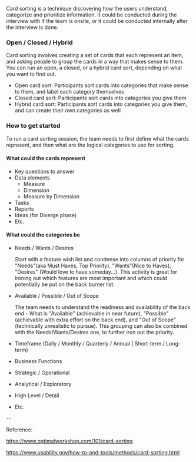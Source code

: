 Card sorting is a technique discovering how the users understand, categorize and prioritize information. It could be conducted during the interview with if the team is onsite, or it could be conducted internally after the interview is done. 

### Open / Closed / Hybrid

Card sorting involves creating a set of cards that each represent an item, and asking people to group the cards in a way that makes sense to them. You can run an open, a closed, or a hybrid card sort, depending on what you want to find out.

* Open card sort: Participants sort cards into categories that make sense to them, and label each category themselves
* Closed card sort: Participants sort cards into categories you give them
* Hybrid card sort: Participants sort cards into categories you give them, and can create their own categories as well


### How to get started

To run a card sorting session, the team needs to first define what the cards represent, and then what are the logical categories to use for sorting.

#### What could the cards represent

* Key questions to answer
* Data elements
  * Measure
  * Dimension
  * Measure by Dimension
* Tasks
* Reports
* Ideas (for Diverge phase)
* Etc.

#### What could the categories be

* Needs / Wants / Desires
  
  Start with a feature wish list and condense into columns of priority for "Needs"(aka Must Haves, Top Priority), "Wants"(Nice to Haves), "Desires" (Would love to have someday...). This activity is great for ironing out which features are most important and which could potentially be put on the back burner list.
  
* Available / Possible / Out of Scope

  The team needs to understand the readiness and availability of the back end - What is "Available" (achievable in near future), "Possible" (achievable with extra effort on the back end), and "Out of Scope" (technically unrealistic to pursue). This grouping can also be combined with the Needs/Wants/Desires one, to further iron out the priority.
  
* Timeframe (Daily / Monthly / Quarterly / Annual | Short-term / Long-term)
* Business Functions
* Strategic / Operational
* Analytical / Exploratory
* High Level / Detail
* Etc.

-- 

Reference:

https://www.optimalworkshop.com/101/card-sorting

https://www.usability.gov/how-to-and-tools/methods/card-sorting.html
